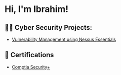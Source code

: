 <h1>Hi, I'm Ibrahim!</h1>

<h2>👨‍💻 Cyber Security Projects:</h2>

  - [Vulnerability Management using Nessus Essentials](https://github.com/Ibrahimsunmola/Vulnerability-management-using-Nessus-Essentials)

<h2>📑 Certifications </h2> 

  - [Comptia Security+](https://www.credly.com/badges/5b1abdff-cc4b-42bd-bdbd-e2b1db8e3d5a/public_url)

